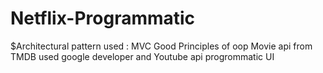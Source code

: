 # Netflix-Programmatic

$Architectural pattern used : MVC
Good Principles of oop
Movie api from TMDB
used google developer and Youtube api
progrommatic UI
